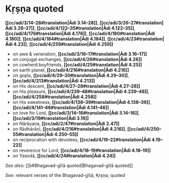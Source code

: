 # Kṛṣṇa quoted

**[[cc/adi/3/14–28#translation|Ādi 3.14–28]]**, **[[cc/adi/3/26–27#translation|Ādi 3.26–27]]**, **[[cc/adi/4/122–35#translation|Ādi 4.122–35]]**, **[[cc/adi/4/176#translation|Ādi 4.176]]**, **[[cc/adi/4/180#translation|Ādi 4.180]]**, **[[cc/adi/4/184#translation|Ādi 4.184]]**, **[[cc/adi/4/23#translation|Ādi 4.23]]**, **[[cc/adi/4/259#translation|Ādi 4.259]]**

* on awe & veneration, **[[cc/adi/3/16–17#translation|Ādi 3.16–17]]**
* on conjugal exchanges, **[[cc/adi/4/26#translation|Ādi 4.26]]**
* on cowherd boyfriends, **[[cc/adi/4/25#translation|Ādi 4.25]]**
* on earth planet, **[[cc/adi/4/216#translation|Ādi 4.216]]**
* on gopīs, **[[cc/adi/4/29–30#translation|Ādi 4.29–30]]**, **[[cc/adi/4/213#translation|Ādi 4.213]]**
* on His descent, **[[cc/adi/4/27–28#translation|Ādi 4.27–28]]**
* on His pleasure, **[[cc/adi/4/239–48#translation|Ādi 4.239–48]]**, **[[cc/adi/4/258#translation|Ādi 4.258]]**
* on His sweetness, **[[cc/adi/4/138–39#translation|Ādi 4.138–39]]**, **[[cc/adi/4/141–46#translation|Ādi 4.141–46]]**
* on love for Lord, **[[cc/adi/3/14–16#translation|Ādi 3.14–16]]**, **[[cc/adi/3/19#translation|Ādi 3.19]]**
* on Nārāyaṇa, **[[cc/adi/2/47#translation|Ādi 2.47]]**
* on Rādhārāṇī, **[[cc/adi/4/216#translation|Ādi 4.216]]**, **[[cc/adi/4/250–55#translation|Ādi 4.250–55]]**
* on reciprocation with devotees, **[[cc/adi/4/19–22#translation|Ādi 4.19–22]]**
* on reverence for Lord, **[[cc/adi/4/18–19#translation|Ādi 4.18–19]]**
* on Yaśodā, **[[cc/adi/4/24#translation|Ādi 4.24]]**

*See also:* [[b#Bhagavad-gītā quoted|Bhagavad-gītā quoted]]

*See:* relevant verses of the Bhagavad-gītā; Kṛṣṇa; quoted

